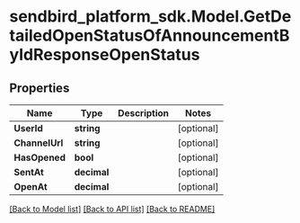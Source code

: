 
# sendbird_platform_sdk.Model.GetDetailedOpenStatusOfAnnouncementByIdResponseOpenStatus

## Properties

Name | Type | Description | Notes
------------ | ------------- | ------------- | -------------
**UserId** | **string** |  | [optional] 
**ChannelUrl** | **string** |  | [optional] 
**HasOpened** | **bool** |  | [optional] 
**SentAt** | **decimal** |  | [optional] 
**OpenAt** | **decimal** |  | [optional] 

[[Back to Model list]](../README.md#documentation-for-models)
[[Back to API list]](../README.md#documentation-for-api-endpoints)
[[Back to README]](../README.md)

